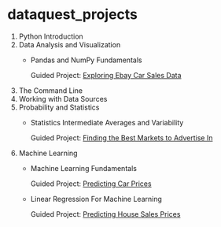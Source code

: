 # dataquest_projects

1. Python Introduction
2. Data Analysis and Visualization
   - Pandas and NumPy Fundamentals
   
     Guided Project: [Exploring Ebay Car Sales Data](https://github.com/zhao365/dataquest_projects/blob/master/Exploring%20Ebay%20Car%20Sales%20Data/Exploring%20Ebay%20Car%20Sales%20Data.ipynb)
3. The Command Line
4. Working with Data Sources
5. Probability and Statistics
    - Statistics Intermediate Averages and Variability

      Guided Project: [Finding the Best Markets to Advertise In](https://github.com/zhao365/dataquest_projects/blob/master/Finding%20the%20Best%20Markets%20to%20Advertise%20In/Finding%20the%20Best%20Markets%20to%20Advertise%20In.ipynb)
6. Machine Learning
   - Machine Learning Fundamentals

     Guided Project: [Predicting Car Prices](https://github.com/zhao365/dataquest_projects/blob/master/Predicting%20Car%20Prices/Predicting%20Car%20Price.ipynb)
     
   - Linear Regression For Machine Learning
    
     Guided Project: [Predicting House Sales Prices](https://github.com/zhao365/dataquest_projects/blob/master/Predicting%20House%20Sale%20Prices/Predicting%20House%20Sale%20Prices.ipynb)

